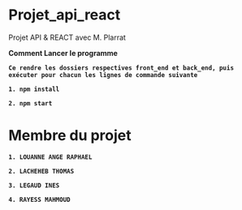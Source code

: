 # Projet_api_react
Projet API &amp; REACT avec M. Plarrat

<strong>Comment Lancer le programme <strong>

```
Ce rendre les dossiers respectives front_end et back_end, puis exécuter pour chacun les lignes de commande suivante
 
1. npm install

2. npm start

```

# Membre du projet

```
1. LOUANNE ANGE RAPHAEL

2. LACHEHEB THOMAS

3. LEGAUD INES

4. RAYESS MAHMOUD

```

